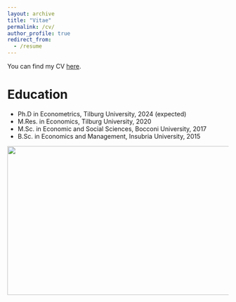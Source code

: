 ```yaml
---
layout: archive
title: "Vitae"
permalink: /cv/
author_profile: true
redirect_from:
  - /resume
---
```


You can find my CV [here](/files/CV_Bernasconi.pdf).

Education
======
* Ph.D in Econometrics, Tilburg University, 2024 (expected)
* M.Res. in Economics, Tilburg University, 2020
* M.Sc. in Economic and Social Sciences, Bocconi University, 2017
* B.Sc. in Economics and Management, Insubria University, 2015

<img src="https://github.com/mariobernasconi/mariobernasconi.github.io/blob/master/_pages/NED.JPG?raw=true" width="525" height="340" style="display: block; margin: auto;" />
